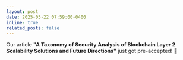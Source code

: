 ```yaml
---
layout: post
date: 2025-05-22 07:59:00-0400
inline: true
related_posts: false
---
```


Our article **"A Taxonomy of Security Analysis of Blockchain Layer 2 Scalability Solutions and Future Directions"** just got pre-accepted! :tada: